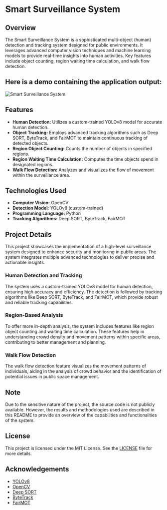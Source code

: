 # Smart Surveillance System

## Overview

The Smart Surveillance System is a sophisticated multi-object (human) detection and tracking system designed for public environments. It leverages advanced computer vision techniques and machine learning models to provide real-time insights into human activities. Key features include object counting, region waiting time calculation, and walk flow detection.

## **Here is a demo containing the application output:**
![Smart Surveillance System](https://github.com/supunlakshan100/Smart-Surveillance-System/blob/main/OutputVideos/sample_outputvideo.gif?raw=true)


## Features

- **Human Detection:** Utilizes a custom-trained YOLOv8 model for accurate human detection.
- **Object Tracking:** Employs advanced tracking algorithms such as Deep SORT, ByteTrack, and FairMOT to maintain continuous tracking of detected objects.
- **Region Object Counting:** Counts the number of objects in specified regions.
- **Region Waiting Time Calculation:** Computes the time objects spend in designated regions.
- **Walk Flow Detection:** Analyzes and visualizes the flow of movement within the surveillance area.

## Technologies Used

- **Computer Vision:** OpenCV
- **Detection Model:** YOLOv8 (custom-trained)
- **Programming Language:** Python
- **Tracking Algorithms:** Deep SORT, ByteTrack, FairMOT

## Project Details

This project showcases the implementation of a high-level surveillance system designed to enhance security and monitoring in public areas. The system integrates multiple advanced technologies to deliver precise and actionable insights.

### Human Detection and Tracking

The system uses a custom-trained YOLOv8 model for human detection, ensuring high accuracy and efficiency. The detection is followed by tracking algorithms like Deep SORT, ByteTrack, and FairMOT, which provide robust and reliable tracking capabilities.

### Region-Based Analysis

To offer more in-depth analysis, the system includes features like region object counting and waiting time calculation. These features help in understanding crowd density and movement patterns within specific areas, contributing to better management and planning.

### Walk Flow Detection

The walk flow detection feature visualizes the movement patterns of individuals, aiding in the analysis of crowd behavior and the identification of potential issues in public space management.

## Note

Due to the sensitive nature of the project, the source code is not publicly available. However, the results and methodologies used are described in this README to provide an overview of the capabilities and functionalities of the system.

## License

This project is licensed under the MIT License. See the [LICENSE](LICENSE) file for more details.

## Acknowledgements

- [YOLOv8](https://github.com/ultralytics/yolov8)
- [OpenCV](https://opencv.org/)
- [Deep SORT](https://github.com/nwojke/deep_sort)
- [ByteTrack](https://github.com/ifzhang/ByteTrack)
- [FairMOT](https://github.com/ifzhang/FairMOT)
